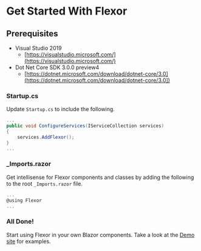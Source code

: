 # Get Started With Flexor

## Prerequisites
* Visual Studio 2019 
  * [https://visualstudio.microsoft.com/](https://visualstudio.microsoft.com/)
* Dot Net Core SDK 3.0.0 preview4 
  * [https://dotnet.microsoft.com/download/dotnet-core/3.0](https://dotnet.microsoft.com/download/dotnet-core/3.0])

### Startup.cs
Update `Startup.cs` to include the following.

```csharp
...
public void ConfigureServices(IServiceCollection services)
{
    services.AddFlexor();
}
...
```

### _Imports.razor
Get intellisense for Flexor components and classes by adding the following to the root `_Imports.razor` file.

```csharp
...
@using Flexor
...
```

### All Done!
Start using Flexor in your own Blazor components.  Take a look at the [Demo site](http://flexor.azurewebsites.net/) for examples.
